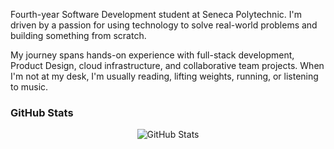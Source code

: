 Fourth-year Software Development student at Seneca Polytechnic. I'm driven by a passion for using technology to solve real-world problems and building something from scratch.



My journey spans hands-on experience with full-stack development, Product Design, cloud infrastructure, and collaborative team projects. When I'm not at my desk, I'm usually reading, lifting weights, running, or listening to music.



### GitHub Stats
<p align="center">
  <img src="https://github-readme-stats.vercel.app/api?username=shara111&show_icons=true&locale=en" alt="GitHub Stats" />
</p>
